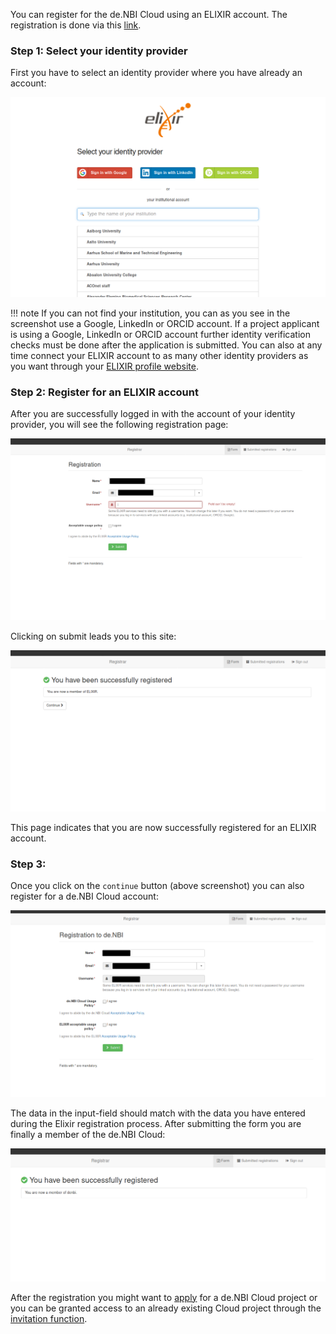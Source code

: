 
You can register for the de.NBI Cloud using an ELIXIR account. 
The registration is done via this [link](https://perun.elixir-czech.cz/registrar/?vo=elixir&targetnew=https://perun.elixir-czech.cz/registrar/?vo=denbi&targetexisting=https://perun.elixir-czech.cz/registrar/?vo=denbi).

### Step 1: Select your identity provider

First you have to select an identity provider where you have already an account: 

![Elixir Login](img/elixir_login.png)

!!! note
    If you can not find your institution, you can as you see in the screenshot use a Google, LinkedIn or ORCID account.
    If a project applicant is using a Google, LinkedIn or ORCID account further identity verification checks must be done after the application is submitted.
    You can also at any time connect your ELIXIR account to as many other identity providers as you want through your [ELIXIR profile website](https://perun.elixir-czech.cz/fed/profile/).

### Step 2: Register for an ELIXIR account

After you are successfully logged in with the account of your identity provider, you will see the following registration page:

![Elixir Registration](img/elixir_registration.png)

Clicking on submit leads you to this site:

![Elixir Registration Success](img/elixir_success_registration.png)

This page indicates that you are now successfully registered for an ELIXIR account.

### Step 3:

Once you click on the `continue` button (above screenshot) you can also register for a de.NBI Cloud account: 

![de.NBI Registration](img/denbi_registration.png)

The data in the input-field should match with the data you have entered during the Elixir registration process.
After submitting the form you are finally a member of the de.NBI Cloud:

![de.NBI Registration Success](img/denbi_successful_registration.png)

After the registration you might want to [apply](portal/#allocation) for a de.NBI Cloud project or you can be granted access to an already existing Cloud project through the [invitation function](portal/#inviting-members).
